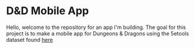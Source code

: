 <h1>D&D Mobile App</h1>
<article>
  <p>Hello, welcome to the repository for an app I'm building. The goal for this project is to make a mobile app for Dungeons & Dragons using the 5etools dataset found <a href="https://github.com/5etools-mirror-3/5etools-2014-src/tree/main/data">here</a></p>
</article>
